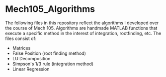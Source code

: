 # Mech105_Algorithms
The following files in this repository reflect the algorithms I developed over the course of Mech 105. Algorithms are handmade MATLAB functions that execute a specific method in the interest of integration, rootfinding, etc.
The files consist of:
* Matrices
* False Position (root finding method)
* LU Decomposition 
* Simpson's 1/3 rule (integration method)
* Linear Regression 

